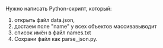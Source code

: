 Нужно написать Python-скрипт, который:

1. открыть файл data.json,
2. достаем поле "name" у всех объектов массивавыводит
3. список имён в файл names.txt
4. Сохрани файл как parse_json.py.
